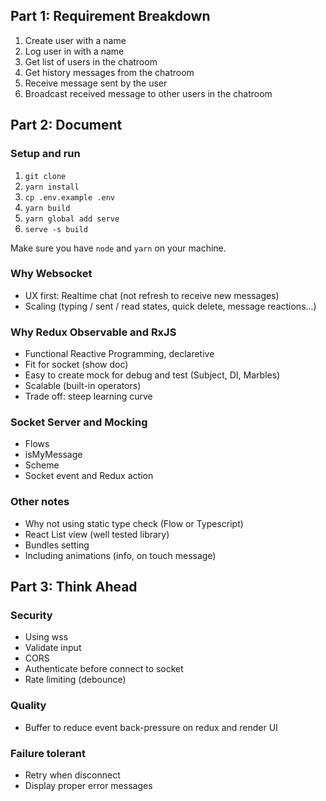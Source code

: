 ## Part 1: Requirement Breakdown

1. Create user with a name
2. Log user in with a name
3. Get list of users in the chatroom
4. Get history messages from the chatroom
5. Receive message sent by the user
6. Broadcast received message to other users in the chatroom

## Part 2: Document

### Setup and run

1. `git clone`
2. `yarn install`
3. `cp .env.example .env`
4. `yarn build`
5. `yarn global add serve`
6. `serve -s build`

Make sure you have `node` and `yarn` on your machine.

### Why Websocket

- UX first: Realtime chat (not refresh to receive new messages)
- Scaling (typing / sent / read states, quick delete, message reactions...)

### Why Redux Observable and RxJS

- Functional Reactive Programming, declaretive
- Fit for socket (show doc)
- Easy to create mock for debug and test (Subject, DI, Marbles)
- Scalable (built-in operators)
- Trade off: steep learning curve

### Socket Server and Mocking

- Flows
- isMyMessage
- Scheme
- Socket event and Redux action

### Other notes

- Why not using static type check (Flow or Typescript)
- React List view (well tested library)
- Bundles setting
- Including animations (info, on touch message)

## Part 3: Think Ahead

### Security

- Using wss
- Validate input
- CORS
- Authenticate before connect to socket
- Rate limiting (debounce)

### Quality

- Buffer to reduce event back-pressure on redux and render UI

### Failure tolerant

- Retry when disconnect
- Display proper error messages

